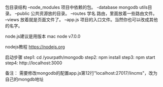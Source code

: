 包目录结构
–node_modules   项目中依赖的包。
-database       mongodb utils目录。
–public         公共资源放的目录。
–routes         学名 路由，里面放着一些路由文件。
–views			放着就是页面文件了。
–app.js		    项目的入口文件。当然你也可以改成其他的名字。

node.js建议是用版本
mac node v7.0.0

nodejs教程
https://nodejs.org

启动步骤
step1: cd /yourpath/mongodb
step2: npm install
step3: npm start
step4: http://localhost:3000

备注：
 需要修改mongodb的配置app.js第12行"localhost:27017/lincms"，改为自己的mongdb地址


